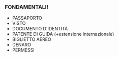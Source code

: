 ### FONDAMENTALI!

* PASSAPORTO
* VISTO
* DOCUMENTO D'IDENTITÀ
* PATENTE DI GUIDA (+estensione internazionale)
* BIGLIETTO AEREO
* DENARO
* PERMESSI
